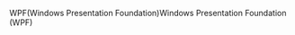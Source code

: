 <span data-ttu-id="8d012-101">WPF(Windows Presentation Foundation)</span><span class="sxs-lookup"><span data-stu-id="8d012-101">Windows Presentation Foundation (WPF)</span></span>